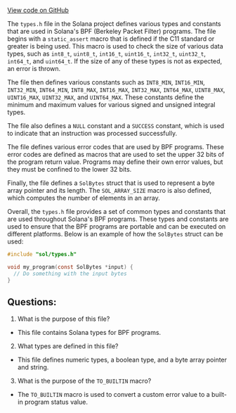 [View code on GitHub](https://github.com/solana-labs/solana/blob/master/sdk/bpf/c/inc/sol/types.h)

The `types.h` file in the Solana project defines various types and constants that are used in Solana's BPF (Berkeley Packet Filter) programs. The file begins with a `static_assert` macro that is defined if the C11 standard or greater is being used. This macro is used to check the size of various data types, such as `int8_t`, `uint8_t`, `int16_t`, `uint16_t`, `int32_t`, `uint32_t`, `int64_t`, and `uint64_t`. If the size of any of these types is not as expected, an error is thrown.

The file then defines various constants such as `INT8_MIN`, `INT16_MIN`, `INT32_MIN`, `INT64_MIN`, `INT8_MAX`, `INT16_MAX`, `INT32_MAX`, `INT64_MAX`, `UINT8_MAX`, `UINT16_MAX`, `UINT32_MAX`, and `UINT64_MAX`. These constants define the minimum and maximum values for various signed and unsigned integral types.

The file also defines a `NULL` constant and a `SUCCESS` constant, which is used to indicate that an instruction was processed successfully.

The file defines various error codes that are used by BPF programs. These error codes are defined as macros that are used to set the upper 32 bits of the program return value. Programs may define their own error values, but they must be confined to the lower 32 bits.

Finally, the file defines a `SolBytes` struct that is used to represent a byte array pointer and its length. The `SOL_ARRAY_SIZE` macro is also defined, which computes the number of elements in an array.

Overall, the `types.h` file provides a set of common types and constants that are used throughout Solana's BPF programs. These types and constants are used to ensure that the BPF programs are portable and can be executed on different platforms. Below is an example of how the `SolBytes` struct can be used:

```c
#include "sol/types.h"

void my_program(const SolBytes *input) {
  // Do something with the input bytes
}
```
## Questions: 
 1. What is the purpose of this file?
- This file contains Solana types for BPF programs.

2. What types are defined in this file?
- This file defines numeric types, a boolean type, and a byte array pointer and string.

3. What is the purpose of the `TO_BUILTIN` macro?
- The `TO_BUILTIN` macro is used to convert a custom error value to a built-in program status value.